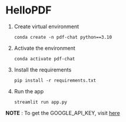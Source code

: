 # HelloPDF

1. Create virtual environment

    `conda create -n pdf-chat python==3.10`

2. Activate the environment

    `conda activate pdf-chat`

3. Install the requirements

    `pip install -r requirements.txt`

4. Run the app
    
    `streamlit run app.py`


**NOTE** : To get the GOOGLE_API_KEY, visit [here](https://aistudio.google.com/app/apikey)
